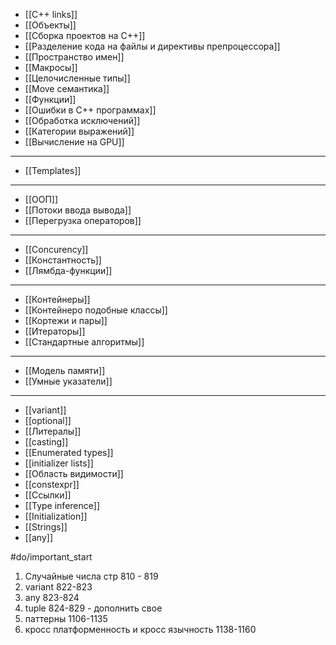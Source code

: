 - [[C++ links]]
- [[Объекты]]
- [[Сборка проектов на C++]]
- [[Разделение кода на файлы и директивы препроцессора]]
- [[Пространство имен]]
- [[Макросы]]
- [[Целочисленные типы]]
- [[Move семантика]]
- [[Функции]]
- [[Ошибки в C++ программах]]
- [[Обработка исключений]]
- [[Категории выражений]]
- [[Вычисление на GPU]]
_______________________________________________________
- [[Templates]]
_______________________________________________________
- [[ООП]]
- [[Потоки ввода вывода]]
- [[Перегрузка операторов]]
_______________________________________________________
- [[Concurency]]
- [[Константность]]
- [[Лямбда-функции]]
_______________________________________________________
- [[Контейнеры]]
- [[Контейнеро подобные классы]]
- [[Кортежи и пары]]
- [[Итераторы]]
- [[Стандартные алгоритмы]]
_______________________________________________________
- [[Модель памяти]]
- [[Умные указатели]]
_______________________________________________________
- [[variant]]
- [[optional]]
- [[Литералы]]
- [[casting]]
- [[Enumerated types]]
- [[initializer lists]]
- [[Область видимости]]
- [[constexpr]]
- [[Ссылки]]
- [[Type inference]]
- [[Initialization]]
- [[Strings]]
- [[any]]


#do/important_start 
1. Случайные числа стр 810 - 819
2. variant 822-823
3. any 823-824
4. tuple 824-829 - дополнить свое
6. паттерны 1106-1135
7. кросс платформенность и кросс язычность 1138-1160